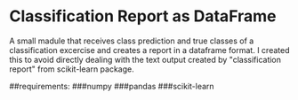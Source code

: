 # Classification Report as DataFrame

A small madule that receives class prediction and true classes of a classification excercise and creates a report in a dataframe format. I created this to avoid directly dealing with the text output created by "classification report" from scikit-learn package. 

##requirements:
###numpy
###pandas
###scikit-learn
